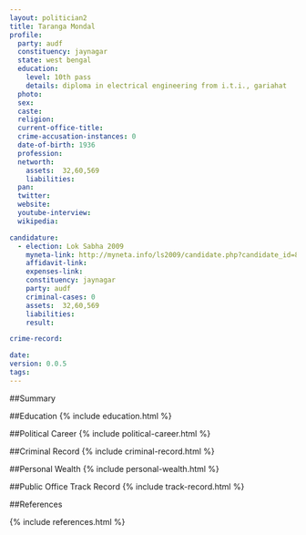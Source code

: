 ```yaml
---
layout: politician2
title: Taranga Mondal
profile: 
  party: audf
  constituency: jaynagar
  state: west bengal
  education: 
    level: 10th pass
    details: diploma in electrical engineering from i.t.i., gariahat
  photo: 
  sex: 
  caste: 
  religion: 
  current-office-title: 
  crime-accusation-instances: 0
  date-of-birth: 1936
  profession: 
  networth: 
    assets:  32,60,569
    liabilities: 
  pan: 
  twitter: 
  website: 
  youtube-interview: 
  wikipedia: 

candidature: 
  - election: Lok Sabha 2009
    myneta-link: http://myneta.info/ls2009/candidate.php?candidate_id=8164
    affidavit-link: 
    expenses-link: 
    constituency: jaynagar 
    party: audf
    criminal-cases: 0
    assets:  32,60,569
    liabilities: 
    result:  

crime-record: 

date: 
version: 0.0.5
tags: 
---
```

##Summary


##Education
{% include education.html %}


##Political Career
{% include political-career.html %}


##Criminal Record
{% include criminal-record.html %}


##Personal Wealth
{% include personal-wealth.html %}


##Public Office Track Record
{% include track-record.html %}


##References


{% include references.html %}